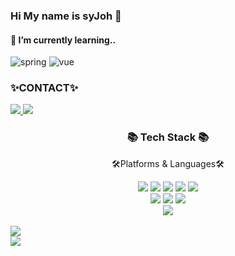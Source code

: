 ### Hi My name is syJoh 👋
<!--
<div align=center>
	<img src="https://capsule-render.vercel.app/api?type=waving&color=auto&height=200&section=header&text=syeej%20Github!&fontSize=70" />	
</div>
-->
#### 🌱 I’m currently learning..
![spring](https://img.shields.io/badge/Spring-6DB33F?style=for-the-badge&logo=spring&logoColor=white) 
![vue](https://img.shields.io/badge/Vue.js-35495E?style=for-the-badge&logo=vue.js&logoColor=4FC08D)  

<div>
  <h3> ✨CONTACT✨ </h3>
  <a href="mailto:syee2joe@gmail.com">
		<img src="https://img.shields.io/badge/Mail-30B980?style=flat&logo=Gmail&logoColor=white" />
	</a>
  <a href="https://syeej.tistory.com/">
		<img src="https://img.shields.io/badge/Blog-FF9800?style=flat&logo=Blogger&logoColor=white" />
	</a>
</div>

<!-- 
<div align=center>
  <h3> ✨CONTACT✨ </h3>
  <a href="mailto:syee2joe@gmail.com">
		<img src="https://img.shields.io/badge/Mail-30B980?style=flat&logo=Gmail&logoColor=white" />
	</a>
  <a href="https://syeej.tistory.com/">
		<img src="https://img.shields.io/badge/Blog-FF9800?style=flat&logo=Blogger&logoColor=white" />
	</a>
</div>
-->
<div align=center>
	<h3>📚 Tech Stack 📚</h3>
	<p> 🛠Platforms & Languages🛠 </p>
</div>
<div align="center">
	<img src="https://img.shields.io/badge/Java-007396?style=flat&logo=Conda-Forge&logoColor=white" />
	<img src="https://img.shields.io/badge/HTML5-E34F26?style=flat&logo=HTML5&logoColor=white" />
	<img src="https://img.shields.io/badge/CSS3-1572B6?style=flat&logo=CSS3&logoColor=white" />
	<img src="https://img.shields.io/badge/JavaScript-F7DF1E?style=flat&logo=JavaScript&logoColor=white" />
	<img src="https://img.shields.io/badge/jQuery-0769AD?style=flat&logo=jQuery&logoColor=white" />
	<br>
	<img src="https://img.shields.io/badge/Spring-6DB33F?style=flat&logo=Spring&logoColor=white" />
	<img src="https://img.shields.io/badge/Vue.js-4FC08D?style=flat&logo=vue.js&logoColor=white" />
	<img src="https://img.shields.io/badge/Mybatis-000000?style=flat&logo=Fluentd&logoColor=white" />
	<br>
	<img src="https://img.shields.io/badge/MySQL-4479A1?style=flat&logo=MySQL&logoColor=white" />
<!--	
  <img src="https://img.shields.io/badge/Oracle%20SQL-F80000?style=flat&logo=Oracle&logoColor=white" />
  <img src="https://img.shields.io/badge/MariaDB-003545?style=flat&logo=MariaDB&logoColor=white" />
	<img src="https://img.shields.io/badge/Linux-FCC624?style=flat&logo=Linux&logoColor=white" /> 
  -->
</div>
<br>

<!-- Activities -->
<div>
	<img src="https://github-readme-stats.vercel.app/api/top-langs/?username=syeej&layout=compact">
</div>
<div>
	<img src="https://github-readme-stats.vercel.app/api?username=syeej&show_icons=true">
</div>


<!--
**syeej/syeej** is a ✨ _special_ ✨ repository because its `README.md` (this file) appears on your GitHub profile.

Here are some ideas to get you started:

- 🔭 I’m currently working on ...
- 🌱 I’m currently learning ...
- 👯 I’m looking to collaborate on ...
- 🤔 I’m looking for help with ...
- 💬 Ask me about ...
- 📫 How to reach me: ...
- 😄 Pronouns: ...
- ⚡ Fun fact: ...
-->
